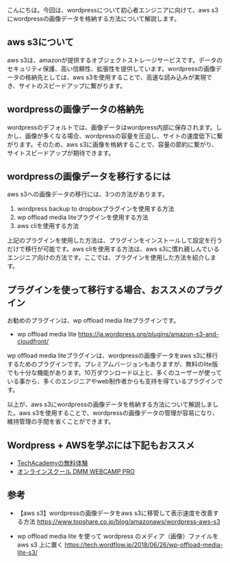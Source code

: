 <!--
title:   【解説】wordpressの画像をAWS S3に置く方法
tags:    AWS,S3,WordPress
id:      b4c6b0b6fcc509bcec90
private: false
-->


こんにちは。今回は、wordpressについて初心者エンジニアに向けて、aws s3にwordpressの画像データを格納する方法について解説します。

## aws s3について
aws s3は、amazonが提供するオブジェクトストレージサービスです。データのセキュリティ保護、高い信頼性、拡張性を提供しています。wordpressの画像データの格納先としては、aws s3を使用することで、高速な読み込みが実現でき、サイトのスピードアップに繋がります。

## wordpressの画像データの格納先
wordpressのデフォルトでは、画像データはwordpress内部に保存されます。しかし、画像が多くなる場合、wordpressの容量を圧迫し、サイトの速度低下に繋がります。そのため、aws s3に画像を格納することで、容量の節約に繋がり、サイトスピードアップが期待できます。

## wordpressの画像データを移行するには
aws s3への画像データの移行には、3つの方法があります。

1. wordpress backup to dropboxプラグインを使用する方法
2. wp offload media liteプラグインを使用する方法
3. aws cliを使用する方法

上記のプラグインを使用した方法は、プラグインをインストールして設定を行うだけで移行が可能です。aws cliを使用する方法は、aws s3に慣れ親しんでいるエンジニア向けの方法です。ここでは、プラグインを使用した方法を紹介します。

## プラグインを使って移行する場合、おススメのプラグイン
お勧めのプラグインは、wp offload media liteプラグインです。

- wp offload media lite
https://ja.wordpress.org/plugins/amazon-s3-and-cloudfront/

wp offload media liteプラグインは、wordpressの画像データをaws s3に移行するためのプラグインです。プレミアムバージョンもありますが、無料のlite版でも十分な機能があります。10万ダウンロード以上と、多くのユーザーが使っている事から、多くのエンジニアやweb制作者からも支持を得ているプラグインです。

以上が、aws s3にwordpressの画像データを格納する方法について解説しました。aws s3を使用することで、wordpressの画像データの管理が容易になり、維持管理の手間を省くことができます。

## Wordpress + AWSを学ぶには下記もおススメ
- [TechAcademyの無料体験](//af.moshimo.com/af/c/click?a_id=2612475&amp;p_id=1555&amp;pc_id=2816&amp;pl_id=22706&amp;url=https%3A%2F%2Ftechacademy.jp%2Fhtmlcss-trial%3Futm_source%3Dmoshimo%26utm_medium%3Daffiliate%26utm_campaign%3Dtextad)
- [オンラインスクール DMM WEBCAMP PRO](//af.moshimo.com/af/c/click?a_id=2612482&amp;p_id=1363&amp;pc_id=2297&amp;pl_id=39999&amp;guid=ON)

## 参考

- 【aws s3】wordpressの画像データをaws s3に移管して表示速度を改善する方法
https://www.topshare.co.jp/blog/amazonaws/wordpress-aws-s3

- wp offload media lite を使って wordpress のメディア（画像）ファイルを aws s3 上に置く
https://tech.wordflow.jp/2018/06/26/wp-offload-media-lite-s3/
